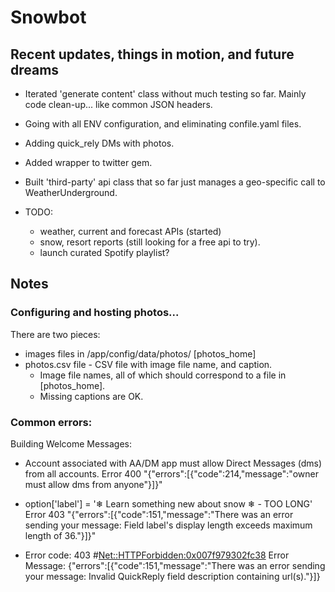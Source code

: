 # Snowbot

## Recent updates, things in motion, and future dreams

* Iterated 'generate content' class without much testing so far. Mainly code clean-up... like common JSON headers. 
* Going with all ENV configuration, and eliminating confile.yaml files. 
* Adding quick_rely DMs with photos.
* Added wrapper to twitter gem.
* Built 'third-party' api class that so far just manages a geo-specific call to WeatherUnderground.

* TODO:
  * weather, current and forecast APIs (started)
  * snow, resort reports (still looking for a free api to try).
  * launch curated Spotify playlist?
  
 ## Notes
  
 ### Configuring and hosting photos...
 
 There are two pieces: 
 * images files in /app/config/data/photos/ [photos_home]
 * photos.csv file - CSV file with image file name, and caption.
   * Image file names, all of which should correspond to a file in [photos_home].
   * Missing captions are OK.
  
 ### Common errors:
 
 Building Welcome Messages: 
 
 * Account associated with AA/DM app must allow Direct Messages (dms) from all accounts. 
 Error 400 
 "{"errors":[{"code":214,"message":"owner must allow dms from anyone"}]}"
  
 * option['label'] = '❄ Learn something new about snow ❄ - TOO LONG'
  Error 403
 "{"errors":[{"code":151,"message":"There was an error sending your message: Field label's display length exceeds maximum length of 36."}]}"
 
 * Error code: 403 #<Net::HTTPForbidden:0x007f979302fc38>
Error Message: {"errors":[{"code":151,"message":"There was an error sending your message: Invalid QuickReply field description containing url(s)."}]}

 

 


